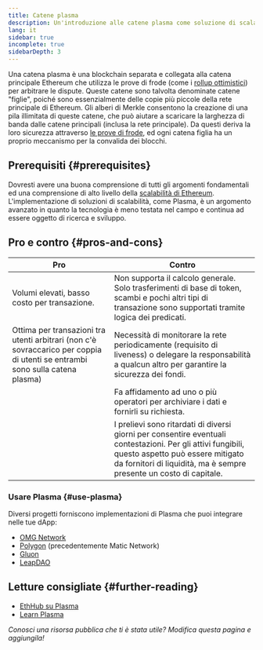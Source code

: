 ```yaml
---
title: Catene plasma
description: Un'introduzione alle catene plasma come soluzione di scalabilità, attualmente utilizzata dalla comunità Ethereum.
lang: it
sidebar: true
incomplete: true
sidebarDepth: 3
---
```


Una catena plasma è una blockchain separata e collegata alla catena principale Ethereum che utilizza le prove di frode (come i [rollup ottimistici](/developers/docs/scaling/layer-2-rollups/#optimistic-rollups)) per arbitrare le dispute. Queste catene sono talvolta denominate catene "figlie", poiché sono essenzialmente delle copie più piccole della rete principale di Ethereum. Gli alberi di Merkle consentono la creazione di una pila illimitata di queste catene, che può aiutare a scaricare la larghezza di banda dalle catene principali (inclusa la rete principale). Da questi deriva la loro sicurezza attraverso [le prove di frode](/glossary/#fraud-proof), ed ogni catena figlia ha un proprio meccanismo per la convalida dei blocchi.

## Prerequisiti {#prerequisites}

Dovresti avere una buona comprensione di tutti gli argomenti fondamentali ed una comprensione di alto livello della [scalabilità di Ethereum](/developers/docs/scaling/). L'implementazione di soluzioni di scalabilità, come Plasma, è un argomento avanzato in quanto la tecnologia è meno testata nel campo e continua ad essere oggetto di ricerca e sviluppo.

## Pro e contro {#pros-and-cons}

| Pro                                                                                                                          | Contro                                                                                                                                                                                                                 |
| ---------------------------------------------------------------------------------------------------------------------------- | ---------------------------------------------------------------------------------------------------------------------------------------------------------------------------------------------------------------------- |
| Volumi elevati, basso costo per transazione.                                                                                 | Non supporta il calcolo generale. Solo trasferimenti di base di token, scambi e pochi altri tipi di transazione sono supportati tramite logica dei predicati.                                                          |
| Ottima per transazioni tra utenti arbitrari (non c'è sovraccarico per coppia di utenti se entrambi sono sulla catena plasma) | Necessità di monitorare la rete periodicamente (requisito di liveness) o delegare la responsabilità a qualcun altro per garantire la sicurezza dei fondi.                                                              |
|                                                                                                                              | Fa affidamento ad uno o più operatori per archiviare i dati e fornirli su richiesta.                                                                                                                                   |
|                                                                                                                              | I prelievi sono ritardati di diversi giorni per consentire eventuali contestazioni. Per gli attivi fungibili, questo aspetto può essere mitigato da fornitori di liquidità, ma è sempre presente un costo di capitale. |

### Usare Plasma {#use-plasma}

Diversi progetti forniscono implementazioni di Plasma che puoi integrare nelle tue dApp:

- [OMG Network](https://omg.network/)
- [Polygon](https://polygon.technology/) (precedentemente Matic Network)
- [Gluon](https://gluon.network/)
- [LeapDAO](https://ipfs.leapdao.org/)

## Letture consigliate {#further-reading}

- [EthHub su Plasma](https://docs.ethhub.io/ethereum-roadmap/layer-2-scaling/plasma/)
- [Learn Plasma](https://www.learnplasma.org/en/)

_Conosci una risorsa pubblica che ti è stata utile? Modifica questa pagina e aggiungila!_

